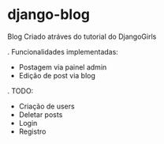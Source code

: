 # django-blog
Blog Criado atráves do tutorial do DjangoGirls

. Funcionalidades implementadas:
- Postagem via painel admin
- Edição de post via blog

. TODO:
- Criação de users
- Deletar posts
- Login 
- Registro
